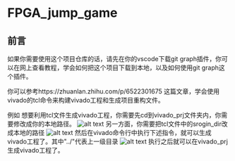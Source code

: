 # FPGA_jump_game

## 前言
如果你需要使用这个项目仓库的话，请先在你的vscode下载git graph插件，你可以在网上查看教程，学会如何把这个项目下载到本地，以及如何使用git graph这个插件。

你可以参考https://zhuanlan.zhihu.com/p/6522301675 这篇文章，学会使用vivado的tcl命令来构建vivado工程和生成项目重构文件。

例如 想要利用tcl文件生成vivado工程，你需要先cd到vivado_prj文件夹内，你需要修改成你的本地路径。
![alt text](./pictures/image.png)
另一方面，你需要把tcl文件中的srogin_dir改成本地的路径
![alt text](./pictures/image-1.png)
然后在vivado命令行中执行下述指令，就可以生成vivado工程了。其中"../"代表上一级目录
![alt text](./pictures/image-2.png)
执行之后就可以在vivado_prj生成vivado工程了。